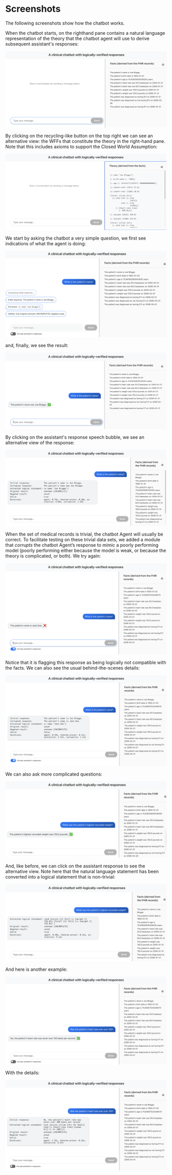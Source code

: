 # Screenshots
The following screenshots show how the chatbot works.

When the chatbot starts, on the righthand pane contains a natural language representation of the theory that the chatbot agent will use to derive subsequent assistant's responses:

![screenshot 1](assets/1.png)

By clicking on the recycling-like button on the top right we can see an alternative view: the WFFs that constitute the theory in the right-hand pane. Note that this includes axioms to support the Closed World Assumption:

![screenshot 2](assets/2.png)

We start by asking the chatbot a very simple question, we first see indications of what the agent is doing:

![screenshot 3](assets/3.png)

and, finally, we see the result:

![screenshot 4](assets/4.png)

By clicking on the assistant's response speech bubble, we see an alternative view of the response:

![screenshot 5](assets/5.png)

When the set of medical records is trivial, the chatbot Agent will usually be correct. To facilitate testing on these trivial data sets, we added a module that _corrupts_ the chatbot Agent’s response to mimic a poorly performing model (poorly performing either because the model is weak, or because the theory is complicated, or both). We try again:

![screenshot 6](assets/6.png)

Notice that it is flagging this response as being logically not compatible with the facts. We can also see the usual behind-the-scenes details:

![screenshot 7](assets/7.png)


We can also ask more complicated questions:

![screenshot 9](assets/8.png)

And, like before, we can click on the assistant response to see the
alternative view. Note here that the natural language statement has
been converted into a logical statement that is non-trivial:

![screenshot 9](assets/9.png)

And here is another example:

![screenshot 10](assets/10.png)

With the details:

![screenshot 11](assets/11.png)
